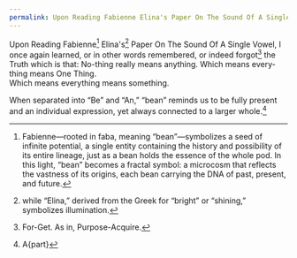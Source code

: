 ```yaml
---
permalink: Upon Reading Fabienne Elina's Paper On The Sound Of A Single Vowel
---
```


Upon Reading Fabienne[^Fab] Elina's[^Eli] Paper On The Sound Of A Single Vowel, I once again learned, or in other words remembered, or indeed forgot[^Forget] the Truth which is that:
No-thing really means anything. 
Which means every-thing means One Thing. \
Which means everything means something.



When separated into “Be” and “An,” “bean” reminds us to be fully present and an individual expression, yet always connected to a larger whole.[^apart] 

[^Forget]: For-Get. As in, Purpose-Acquire. 
[^Fab]: Fabienne—rooted in faba, meaning “bean”[^Bean]—symbolizes a seed of infinite potential, a single entity containing the history and possibility of its entire lineage, just as a bean holds the essence of the whole pod. In this light, “bean” becomes a fractal symbol: a microcosm that reflects the vastness of its origins, each bean carrying the DNA of past, present, and future.
[^Eli]: while “Elina,” derived from the Greek for “bright” or “shining,” symbolizes illumination.
[^Comb]: In combining[^Together] these meanings, Fabienne Elina resonates as a call to “Be An Illuminating Light”—a grounded, unique presence that shines with the shared brilliance of all that came before, like a self-same, yet paradoxically individual component of a fractal, unfolding in infinite radiance.
[^Together]: See [[COAGULA]]
[^Apart]: A{part}
[^Bean]: A single bean may be destined for consumption (and therefore dissolution) by another, supposedly 'higher' order organism, or placed in the soil to cultivate further organisms of its own kind (and therefore coagulation)[^Together]
